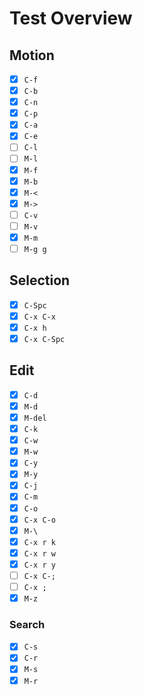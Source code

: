 # Test Overview

## Motion

- [x] `C-f`
- [x] `C-b`
- [x] `C-n`
- [x] `C-p`
- [x] `C-a`
- [x] `C-e`
- [ ] `C-l`
- [ ] `M-l`
- [x] `M-f`
- [x] `M-b`
- [x] `M-<`
- [x] `M->`
- [ ] `C-v`
- [ ] `M-v`
- [x] `M-m`
- [ ] `M-g g`

## Selection

- [x] `C-Spc`
- [x] `C-x C-x`
- [x] `C-x h`
- [x] `C-x C-Spc`

## Edit

- [x] `C-d`
- [x] `M-d`
- [x] `M-del`
- [x] `C-k`
- [x] `C-w`
- [x] `M-w`
- [x] `C-y`
- [x] `M-y`
- [x] `C-j`
- [x] `C-m`
- [x] `C-o`
- [x] `C-x C-o`
- [x] `M-\`
- [x] `C-x r k`
- [x] `C-x r w`
- [x] `C-x r y`
- [ ] `C-x C-;`
- [ ] `C-x ;`
- [x] `M-z`

### Search

- [x] `C-s`
- [x] `C-r`
- [x] `M-s`
- [x] `M-r`
